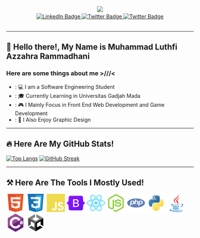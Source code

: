 <div id="header" align="center">
  <img src="https://media.giphy.com/media/k0ijJhqrUP4T2EvmJ1/giphy.gif" width="300"/>
</div>


<div id="badges" align="center">
  <a href="https://www.linkedin.com/in/muhluthfiar/">
    <img src="https://img.shields.io/badge/LinkedIn-blue?style=for-the-badge&logo=linkedin&logoColor=white" alt="LinkedIn Badge"/>
  </a>
  <a href="https://twitter.com/muhluthfiar">
    <img src="https://img.shields.io/badge/Twitter-blue?style=for-the-badge&logo=twitter&logoColor=white" alt="Twitter Badge"/>
  </a>
  <a href="https://www.instagram.com/muhluthfiar_/">
    <img src="https://img.shields.io/badge/Instagram-blueviolet?style=for-the-badge&logo=instagram&logoColor=white" alt="Twitter Badge"/>
  </a>
</div>

<div id="count" align="center">
  <img src="https://komarev.com/ghpvc/?username=muhammadluthfi2003&style=flat-square&color=blue" alt=""/>
</div>

---
## 👋 Hello there!, My Name is Muhammad Luthfi Azzahra Rammadhani 
### Here are some things about me >///<
- : 💻 I am a Software Engineering Student
- : 🎓 Currently Learning in Universitas Gadjah Mada
- : 🎮 I Mainly Focus in Front End Web Development and Game Development
- : 🎨 I Also Enjoy Graphic Design
---
## 🔥 Here Are My GitHub Stats!

[![Top Langs](https://github-readme-stats.vercel.app/api/top-langs/?username=MuhammadLuthfi2003)](https://github.com/anuraghazra/github-readme-stats)
[![GitHub Streak](https://github-readme-streak-stats.herokuapp.com?user=MuhammadLuthfi2003)](https://git.io/streak-stats)

---
## ⚒️ Here Are The Tools I Mostly Used!
<div id='tools'>
  <img src='https://github.com/devicons/devicon/blob/master/icons/html5/html5-original.svg' width='50px'>
  <img src='https://github.com/devicons/devicon/blob/master/icons/css3/css3-original.svg' width='50px'>
  <img src='https://github.com/devicons/devicon/blob/master/icons/javascript/javascript-plain.svg' width='50px'>
  <img src='https://github.com/devicons/devicon/blob/master/icons/bootstrap/bootstrap-original.svg' width='50px'>
  <img src='https://github.com/devicons/devicon/blob/master/icons/react/react-original.svg' width='50px'>
   <img src='https://github.com/devicons/devicon/blob/master/icons/nodejs/nodejs-original.svg' width='50px'>
    <img src='https://github.com/devicons/devicon/blob/master/icons/php/php-plain.svg' width='50px'>
  <img src='https://github.com/devicons/devicon/blob/master/icons/python/python-original.svg' width='50px'>
  <img src='https://github.com/devicons/devicon/blob/master/icons/java/java-original.svg' width='50px'>
  <img src='https://github.com/devicons/devicon/blob/master/icons/csharp/csharp-original.svg' width='50px'>
  <img src='https://github.com/devicons/devicon/blob/master/icons/unity/unity-original.svg' width='50px'>
</div>


